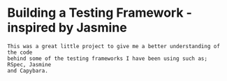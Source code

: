 # Building a Testing Framework - inspired by Jasmine

```
This was a great little project to give me a better understanding of the code
behind some of the testing frameworks I have been using such as; RSpec, Jasmine
and Capybara.
```
